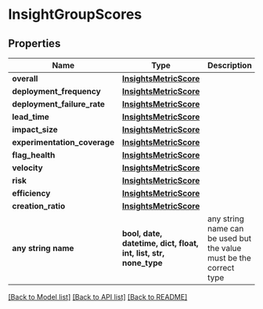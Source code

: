# InsightGroupScores


## Properties
Name | Type | Description | Notes
------------ | ------------- | ------------- | -------------
**overall** | [**InsightsMetricScore**](InsightsMetricScore.md) |  | 
**deployment_frequency** | [**InsightsMetricScore**](InsightsMetricScore.md) |  | 
**deployment_failure_rate** | [**InsightsMetricScore**](InsightsMetricScore.md) |  | 
**lead_time** | [**InsightsMetricScore**](InsightsMetricScore.md) |  | 
**impact_size** | [**InsightsMetricScore**](InsightsMetricScore.md) |  | 
**experimentation_coverage** | [**InsightsMetricScore**](InsightsMetricScore.md) |  | 
**flag_health** | [**InsightsMetricScore**](InsightsMetricScore.md) |  | 
**velocity** | [**InsightsMetricScore**](InsightsMetricScore.md) |  | 
**risk** | [**InsightsMetricScore**](InsightsMetricScore.md) |  | 
**efficiency** | [**InsightsMetricScore**](InsightsMetricScore.md) |  | 
**creation_ratio** | [**InsightsMetricScore**](InsightsMetricScore.md) |  | [optional] 
**any string name** | **bool, date, datetime, dict, float, int, list, str, none_type** | any string name can be used but the value must be the correct type | [optional]

[[Back to Model list]](../README.md#documentation-for-models) [[Back to API list]](../README.md#documentation-for-api-endpoints) [[Back to README]](../README.md)


